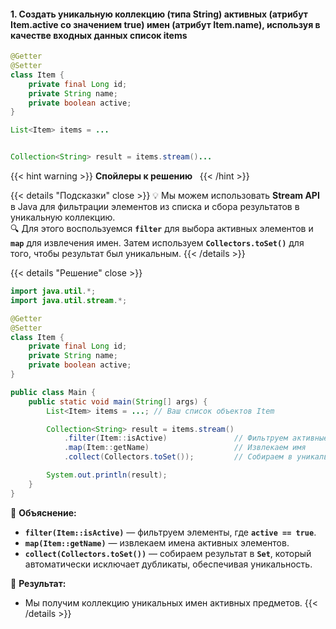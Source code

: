 #### 1. Создать уникальную коллекцию (типа String) активных (атрибут Item.active со значением true) имен (атрибут Item.name), используя в качестве входных данных список items

```java
@Getter
@Setter
class Item {
    private final Long id;
    private String name;
    private boolean active;
}

List<Item> items = ...


Collection<String> result = items.stream()...

```


{{< hint warning >}}
**Спойлеры к решению**  
{{< /hint >}}

{{< details "Подсказки" close >}}
💡 Мы можем использовать **Stream API** в Java для фильтрации элементов из списка и сбора результатов в уникальную коллекцию.  
🔍 Для этого воспользуемся **`filter`** для выбора активных элементов и **`map`** для извлечения имен. Затем используем **`Collectors.toSet()`** для того, чтобы результат был уникальным.
{{< /details >}}

{{< details "Решение" close >}}

```java
import java.util.*;
import java.util.stream.*;

@Getter
@Setter
class Item {
    private final Long id;
    private String name;
    private boolean active;
}

public class Main {
    public static void main(String[] args) {
        List<Item> items = ...; // Ваш список объектов Item

        Collection<String> result = items.stream()
            .filter(Item::isActive)               // Фильтруем активные элементы
            .map(Item::getName)                   // Извлекаем имя
            .collect(Collectors.toSet());         // Собираем в уникальную коллекцию

        System.out.println(result);
    }
}
```

📌 **Объяснение:**

- **`filter(Item::isActive)`** — фильтруем элементы, где **`active == true`**.
- **`map(Item::getName)`** — извлекаем имена активных элементов.
- **`collect(Collectors.toSet())`** — собираем результат в **`Set`**, который автоматически исключает дубликаты, обеспечивая уникальность.

🚀 **Результат:**

- Мы получим коллекцию уникальных имен активных предметов.
{{< /details >}}